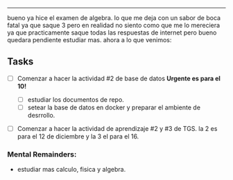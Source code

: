 --- 
bueno ya hice el examen de algebra. lo que me deja con un sabor de boca fatal ya que saque 3 pero en realidad no siento como que me lo mereciera ya que practicamente saque todas las respuestas de internet pero bueno quedara pendiente estudiar mas. ahora a lo que venimos:
## Tasks

- [ ] Comenzar a hacer la actividad #2 de base de datos **Urgente  es para el 10!**
	- [ ] estudiar los documentos de repo.
	- [ ] setear la base de datos en docker y preparar el ambiente de desrrollo. 
- [ ] Comenzar a hacer la actividad de aprendizaje #2 y #3 de TGS. la 2 es para el 12 de diciembre y la 3 el para el 16. 


### Mental Remainders:

- estudiar mas calculo, fisica y algebra.

